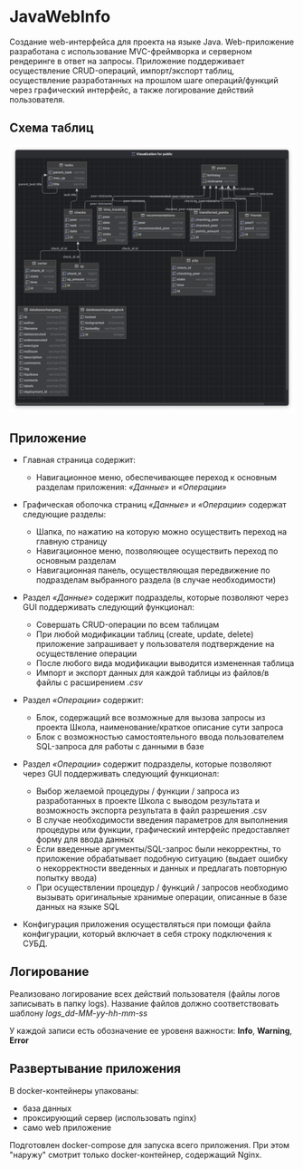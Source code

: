 # JavaWebInfo

Создание web-интерфейса для проекта  на языке Java.
Web-приложение разработана с использование MVC-фреймворка и серверном рендеринге в ответ на запросы. Приложение поддерживает осуществление CRUD-операций, импорт/экспорт таблиц, осуществление разработанных на прошлом шаге операций/функций через графический интерфейс, а также логирование действий пользователя.

## Схема таблиц

![](https://github.com/m3mpm/JavaInfo/blob/main/materials/tables_scheme.png)

## Приложение 

- Главная страница содержит:
    - Навигационное меню, обеспечивающее переход к основным разделам приложения: *«Данные»* и *«Операции»*

- Графическая оболочка страниц *«Данные»* и *«Операции»* содержат следующие разделы:
    - Шапка, по нажатию на которую можно осуществить переход на главную страницу
    - Навигационное меню, позволяющее осуществить переход по основным разделам
    - Навигационная панель, осуществляющая передвижение по подразделам выбранного раздела (в случае необходимости)

- Раздел *«Данные»* содержит подразделы, которые позволяют через GUI поддерживать следующий функционал:
    - Совершать CRUD-операции по всем таблицам
    - При любой модификации таблиц (create, update, delete) приложение запрашивает у пользователя подтверждение на осуществление операции
    - После любого вида модификации выводится измененная таблица
    - Импорт и экспорт данных для каждой таблицы из файлов/в файлы с расширением *.csv*

- Раздел *«Операции»* содержит:
    - Блок, содержащий все возможные для вызова запросы из проекта Школа, наименование/краткое описание сути запроса
    - Блок с возможностью самостоятельного ввода пользователем SQL-запроса для работы с данными в базе

- Раздел *«Операции»* содержит подразделы, которые позволяют через GUI поддерживать следующий функционал:
    - Выбор желаемой процедуры / функции / запроса из разработанных в проекте Школа с выводом результата и возможность экспорта результата в файл разрешения .csv
    - В случае необходимости введения параметров для выполнения процедуры или функции, графический интерфейс предоставляет форму для ввода данных
    - Если введенные аргументы/SQL-запрос были некорректны, то приложение обрабатывает подобную ситуацию (выдает ошибку о некорректности введенных и данных и предлагать повторную попытку ввода)
    - При осуществлении процедур / функций / запросов необходимо вызывать оригинальные хранимые операции, описанные в базе данных на языке SQL

- Конфигурация приложения осуществляться при помощи файла конфигурации, который включает в себя строку подключения к СУБД. 

## Логирование

Реализовано логирование всех действий пользователя (файлы логов записывать в папку logs). Название файлов должно соответствовать шаблону *logs_dd-MM-yy-hh-mm-ss*

У каждой записи есть обозначение ее уровеня важности:  **Info**, **Warning**, **Error**

## Развертывание приложения

В docker-контейнеры упакованы:
- база данных
- проксирующий сервер (использовать nginx)
- само web приложение

Подготовлен docker-compose для запуска всего приложения. При этом "наружу" смотрит только docker-контейнер, содержащий Nginx.
